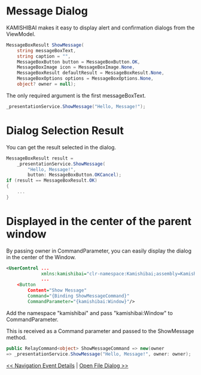 # Message Dialog

KAMISHIBAI makes it easy to display alert and confirmation dialogs from the ViewModel.

```cs
MessageBoxResult ShowMessage(
    string messageBoxText,
    string caption = "",
    MessageBoxButton button = MessageBoxButton.OK,
    MessageBoxImage icon = MessageBoxImage.None, 
    MessageBoxResult defaultResult = MessageBoxResult.None,
    MessageBoxOptions options = MessageBoxOptions.None,
    object? owner = null);
```

The only required argument is the first messageBoxText.

```cs
_presentationService.ShowMessage("Hello, Message!");
```

# Dialog Selection Result

You can get the result selected in the dialog.

```cs
MessageBoxResult result = 
    _presentationService.ShowMessage(
        "Hello, Message!", 
        button: MessageBoxButton.OKCancel);
if (result == MessageBoxResult.OK)
{
    ...
}
```

# Displayed in the center of the parent window

By passing owner in CommandParameter, you can easily display the dialog in the center of the Window.

```xml
<UserControl ...
             xmlns:kamishibai="clr-namespace:Kamishibai;assembly=Kamishibai.View"
             ...
    <Button 
        Content="Show Message" 
        Command="{Binding ShowMessageCommand}" 
        CommandParameter="{kamishibai:Window}"/>
```

Add the namespace "kamishibai" and pass "kamishibai:Window" to CommandParameter.

This is received as a Command parameter and passed to the ShowMessage method.

```cs
public RelayCommand<object> ShowMessageCommand => new(owner
=> _presentationService.ShowMessage("Hello, Message!", owner: owner);
```

[<< Navigation Event Details](07-navigation-event.md) | [Open File Dialog >>](09-open-file-dialog.md)